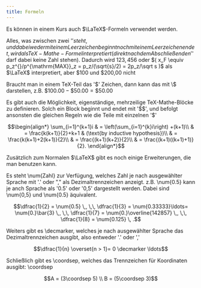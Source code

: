 ```yaml
---
title: Formeln
---
```


Es können in einem Kurs auch $\LaTeX$-Formeln verwendet werden.

Alles, was zwischen zwei '$' steht, und dabei weder mit einem Leerzeichen beginnt
noch mit einem Leerzeichen endet, wird als TeX-Mathe-Formel interpretiert (direkt
nach dem Abschließenden '$' darf dabei keine Zahl stehen). Dadurch wird $123,456$
oder $( x_F \equiv p_z^{}/p^{\mathrm{MAX}}_z = p_z/(\sqrt{s}/2) = 2p_z/\sqrt s )$
als $\LaTeX$ interpretiert, aber $100 und $200,00 nicht

Braucht man in einem TeX-Teil das '$' Zeichen, dann kann das mit \\\$ darstellen, z.B.
$\$100.00-\$50.00=\$50.00$

Es gibt auch die Möglichkeit, eigenständige, mehrzeilige TeX-Mathe-Blöcke zu
definieren. Solch ein Block beginnt und endet mit '\$\$', und befolgt ansonsten die
gleichen Regeln wie die Teile mit einzelnen '$'

$$\begin{align*}
\sum_{i=1}^{k+1}i & = \left(\sum_{i=1}^{k}i\right) +(k+1)\\ 
& = \frac{k(k+1)}{2}+k+1 & (\text{by inductive hypothesis})\\
& = \frac{k(k+1)+2(k+1)}{2}\\
& = \frac{(k+1)(k+2)}{2}\\
& = \frac{(k+1)((k+1)+1)}{2}.
\end{align*}$$

Zusätzlich zum Normalen $\LaTeX$ gibt es noch einige Erweiterungen, die man benutzen kann.

Es steht \\num{Zahl} zur Verfügung, welches Zahl je nach ausgewählter Sprache mit
'.' oder "," als Dezimaltrennzeichen anzeigt. z.B. \\num{0.5} kann je anch Sprache
als '0.5' oder '0,5' dargestellt werden. Dabei sind \\num{0,5} und \\num{0.5} äqui­va­lent.

$$\dfrac{1}{2} = \num{0.5} \,, \,\, \dfrac{1}{3} = \num{0.33333}\ldots= \num{0.}\bar{3} \,, \,\, \dfrac{1}{7} = \num{0.}\overline{142857} \,, \,\, \dfrac{1}{8} = \num{0.125} \, .$$

Weiters gibt es \\decmarker, welches je nach ausgewählter Sprache das
Dezimaltrennzeichen ausgibt, also entweder '.' oder ','

$$\dfrac{1}{n} \overset{n > 1}= 0 \decmarker \ldots$$

Schließlich gibt es \\coordsep, welches das Trennzeichen für Koordinaten
ausgibt: \coordsep

$$A = (3\coordsep 5) \\ B = (5\coordsep 3)$$

